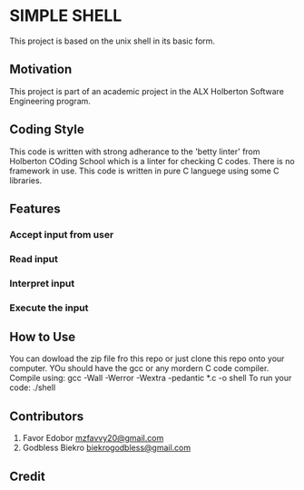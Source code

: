 # SIMPLE SHELL
This project is based on the unix shell in its basic form.

## Motivation
This project is part of an academic project in the ALX Holberton
Software Engineering program.

## Coding Style
This code is written with strong adherance to the 'betty linter' from
Holberton COding School which is a linter for checking C codes.
There is no framework in use. This code is written in pure C languege
using some C libraries.

## Features
### Accept input from user
### Read input
### Interpret input
### Execute the input

## How to Use
You can dowload the zip file fro this repo or just clone this repo onto
your computer. YOu should have the gcc or any mordern C code compiler.
Compile using: gcc -Wall -Werror -Wextra -pedantic \*.c -o shell
To run your code: ./shell

## Contributors
1. Favor Edobor			mzfavvy20@gmail.com
2. Godbless Biekro		biekrogodbless@gmail.com

## Credit


